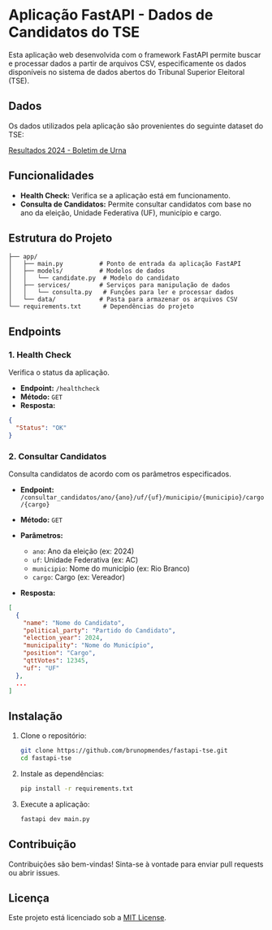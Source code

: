 # Aplicação FastAPI - Dados de Candidatos do TSE

Esta aplicação web desenvolvida com o framework FastAPI permite buscar e processar dados a partir de arquivos CSV, especificamente os dados disponíveis no sistema de dados abertos do Tribunal Superior Eleitoral (TSE). 

## Dados

Os dados utilizados pela aplicação são provenientes do seguinte dataset do TSE: 

[Resultados 2024 - Boletim de Urna](https://dadosabertos.tse.jus.br/sv/dataset/resultados-2024-boletim-de-urna)

## Funcionalidades

- **Health Check:** Verifica se a aplicação está em funcionamento.
- **Consulta de Candidatos:** Permite consultar candidatos com base no ano da eleição, Unidade Federativa (UF), município e cargo.

## Estrutura do Projeto

```
├── app/
│   ├── main.py          # Ponto de entrada da aplicação FastAPI
│   ├── models/          # Modelos de dados
│   │   └── candidate.py  # Modelo do candidato
│   ├── services/        # Serviços para manipulação de dados
│   │   └── consulta.py   # Funções para ler e processar dados
│   └── data/            # Pasta para armazenar os arquivos CSV
└── requirements.txt      # Dependências do projeto
```

## Endpoints

### 1. Health Check

Verifica o status da aplicação.

- **Endpoint:** `/healthcheck`
- **Método:** `GET`
- **Resposta:** 
```json
{
  "Status": "OK"
}
```

### 2. Consultar Candidatos

Consulta candidatos de acordo com os parâmetros especificados.

- **Endpoint:** `/consultar_candidatos/ano/{ano}/uf/{uf}/municipio/{municipio}/cargo/{cargo}`
- **Método:** `GET`
- **Parâmetros:**
  - `ano`: Ano da eleição (ex: 2024)
  - `uf`: Unidade Federativa (ex: AC)
  - `municipio`: Nome do município (ex: Rio Branco)
  - `cargo`: Cargo (ex: Vereador)

- **Resposta:**
```json
[
  {
    "name": "Nome do Candidato",
    "political_party": "Partido do Candidato",
    "election_year": 2024,
    "municipality": "Nome do Município",
    "position": "Cargo",
    "qttVotes": 12345,
    "uf": "UF"
  },
  ...
]
```

## Instalação

1. Clone o repositório:
   ```bash
   git clone https://github.com/brunopmendes/fastapi-tse.git
   cd fastapi-tse
   ```

2. Instale as dependências:
   ```bash
   pip install -r requirements.txt
   ```

3. Execute a aplicação:
   ```bash
   fastapi dev main.py
   ```

## Contribuição

Contribuições são bem-vindas! Sinta-se à vontade para enviar pull requests ou abrir issues.

## Licença

Este projeto está licenciado sob a [MIT License](LICENSE).
